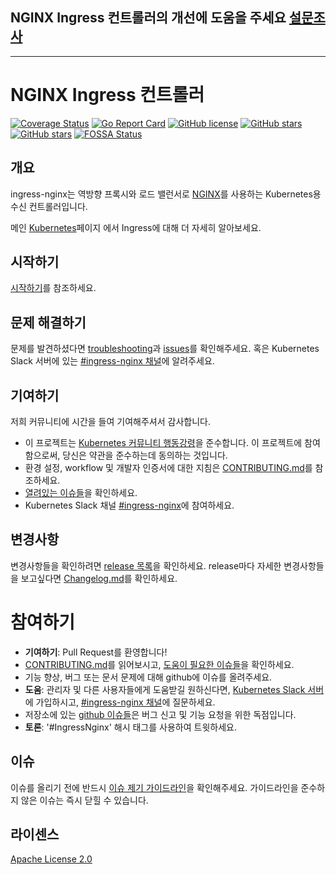 ## NGINX Ingress 컨트롤러의 개선에 도움을 주세요 [설문조사](https://docs.google.com/forms/d/15ULTOvYDsV920V0GWrspew4yyjEmTAi740Wr34UgKwA/viewform)

---

# NGINX Ingress 컨트롤러

[![Coverage Status](https://codecov.io/gh/kubernetes/ingress-nginx/branch/master/graph/badge.svg)](https://codecov.io/gh/kubernetes/ingress-nginx)
[![Go Report Card](https://goreportcard.com/badge/github.com/kubernetes/ingress-nginx)](https://goreportcard.com/report/github.com/kubernetes/ingress-nginx)
[![GitHub license](https://img.shields.io/github/license/kubernetes/ingress-nginx.svg)](https://github.com/kubernetes/ingress-nginx/blob/master/LICENSE)
[![GitHub stars](https://img.shields.io/github/stars/kubernetes/ingress-nginx.svg)](https://github.com/kubernetes/ingress-nginx/stargazers)
[![GitHub stars](https://img.shields.io/badge/contributions-welcome-orange.svg)](https://github.com/kubernetes/ingress-nginx/blob/master/CONTRIBUTING.md)
[![FOSSA Status](https://app.fossa.io/api/projects/git%2Bgithub.com%2Fkubernetes%2Fingress-nginx.svg?type=shield)](https://app.fossa.io/projects/git%2Bgithub.com%2Fkubernetes%2Fingress-nginx?ref=badge_shield)

## 개요

ingress-nginx는 역방향 프록시와 로드 밸런서로 [NGINX](https://www.nginx.org/)를 사용하는 Kubernetes용 수신 컨트롤러입니다.

메인 [Kubernetes](https://kubernetes.io/docs/concepts/services-networking/ingress/)페이지 에서 Ingress에 대해 더 자세히 알아보세요.

## 시작하기

[시작하기](https://kubernetes.github.io/ingress-nginx/deploy/)를 참조하세요.

## 문제 해결하기

문제를 발견하셨다면 [troubleshooting](docs/troubleshooting.md)과 [issues](https://github.com/kubernetes/ingress-nginx/issues)를 확인해주세요. 혹은 Kubernetes Slack 서버에 있는 [#ingress-nginx 채널](https://kubernetes.slack.com/messages/ingress-nginx)에 알려주세요. 

## 기여하기

저희 커뮤니티에 시간을 들여 기여해주셔서 감사합니다.

- 이 프로젝트는 [Kubernetes 커뮤니티 행동강령](https://git.k8s.io/community/code-of-conduct.md)을 준수합니다. 이 프로젝트에 참여함으로써, 당신은 약관을 준수하는데 동의하는 것입니다.
- 환경 설정, workflow 및 개발자 인증서에 대한 지침은 [CONTRIBUTING.md](CONTRIBUTING.md)를 참조하세요.
- [열려있는 이슈들](https://github.com/kubernetes/ingress-nginx)을 확인하세요.
- Kubernetes Slack 채널 [#ingress-nginx](https://kubernetes.slack.com/messages/CANQGM8BA/)에 참여하세요.

## 변경사항

변경사항들을 확인하려면 [release 목록](https://github.com/kubernetes/ingress-nginx/releases)을 확인하세요.
release마다 자세한 변경사항들을 보고싶다면 [Changelog.md](Changelog.md)를 확인하세요.

# 참여하기

- **기여하기**: Pull Request를 환영합니다!
 - [CONTRIBUTING.md](CONTRIBUTING.md)를 읽어보시고, [도움이 필요한 이슈들](https://github.com/kubernetes/ingress-nginx/labels/help%20wanted)을 확인하세요.
 - 기능 향상, 버그 또는 문서 문제에 대해 github에 이슈를 올려주세요.
- **도움**: 관리자 및 다른 사용자들에게 도움받길 원하신다면, [Kubernetes Slack 서버](http://slack.kubernetes.io/)에 가입하시고, [#ingress-nginx 채널](https://kubernetes.slack.com/messages/CANQGM8BA/)에 질문하세요.
 - 저장소에 있는 [github 이슈들](https://github.com/kubernetes/ingress-nginx/issues)은 버그 신고 및 기능 요청을 위한 독점입니다.
- **토론**: '#IngressNginx' 해시 태그를 사용하여 트윗하세요.

## 이슈

이슈를 올리기 전에 반드시 [이슈 제기 가이드라인](https://github.com/kubernetes/ingress-nginx/blob/master/CONTRIBUTING.md#issue-reporting-guidelines)을 확인해주세요. 가이드라인을 준수하지 않은 이슈는 즉시 닫힐 수 있습니다.

## 라이센스

[Apache License 2.0](https://github.com/kubernetes/ingress-nginx/blob/master/LICENSE)
